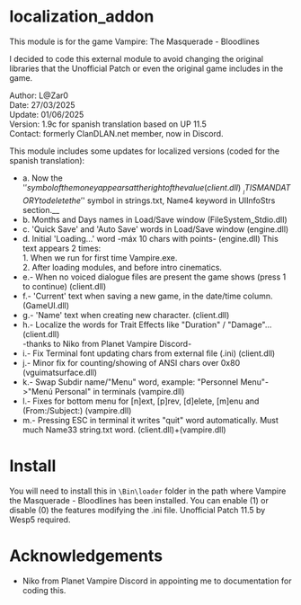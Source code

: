 # localization_addon

This module is for the game Vampire: The Masquerade - Bloodlines

I decided to code this external module to avoid changing the original libraries that the Unofficial Patch or even the original game includes in the game.
 
Author: L@Zar0\
Date: 27/03/2025\
Update: 01/06/2025\
Version: 1.9c for spanish translation based on UP 11.5\
Contact: formerly ClanDLAN.net member, now in Discord.

This module includes some updates for localized versions (coded for the spanish translation):
* a. Now the '$' symbol of the money appears at the right of the value					(client.dll)\
  __IT IS MANDATORY to delete the '$' symbol in strings.txt, Name4 keyword in UIInfoStrs section.__
* b. Months and Days names in Load/Save window								(FileSystem_Stdio.dll)
* c. 'Quick Save' and 'Auto Save' words in Load/Save window						(engine.dll)
* d. Initial 'Loading...' word -máx 10 chars with points-						(engine.dll)
		This text appears 2 times:\
  		1. When we run for first time Vampire.exe.\
		2. After loading modules, and before intro cinematics.
* e.- When no voiced dialogue files are present the game shows (press 1 to continue)			(client.dll)
* f.- 'Current' text when saving a new game, in the date/time column.					(GameUI.dll)
* g.- 'Name' text when creating new character.								(client.dll)
* h.- Localize the words for Trait Effects like "Duration" / "Damage"...				(client.dll)\
          -thanks to Niko from Planet Vampire Discord-
* i.- Fix Terminal font updating chars from external file (.ini)					(client.dll)
* j.- Minor fix for counting/showing of ANSI chars over 0x80						(vguimatsurface.dll)
* k.- Swap Subdir name/"Menu" word, example: "Personnel Menu"->"Menú Personal" in terminals		(vampire.dll)
* l.- Fixes for bottom menu for [n]ext, [p]rev, [d]elete, [m]enu and (From:/Subject:)			(vampire.dll)
* m.- Pressing ESC in terminal it writes "quit" word automatically. Must much Name33 string.txt word.	(client.dll)+(vampire.dll)

# Install

You will need to install this in `\Bin\loader` folder in the path where Vampire the Masquerade - Bloodlines has been installed.
You can enable (1) or disable (0) the features modifying the .ini file.
Unofficial Patch 11.5 by Wesp5 required.

# Acknowledgements
+ Niko from Planet Vampire Discord in appointing me to documentation for coding this.
